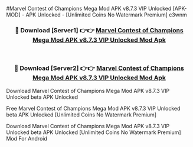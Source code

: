 #Marvel Contest of Champions Mega Mod APK v8.7.3 VIP Unlocked [APK-MOD] - APK Unlocked - [Unlimited Coins No Watermark Premium] c3wnm



<div align="center">

<h3>🔴 Download [Server1] 👉👉 <a href="https://momento.my/?title=Marvel_Contest_of_Champions_Mega_Mod_APK_v8.7.3_VIP_Unlocked">Marvel Contest of Champions Mega Mod APK v8.7.3 VIP Unlocked Mod Apk</a></h3><br>

<h3>🔴 Download [Server2] 👉👉 <a href="https://momento.my/?title=Marvel_Contest_of_Champions_Mega_Mod_APK_v8.7.3_VIP_Unlocked">Marvel Contest of Champions Mega Mod APK v8.7.3 VIP Unlocked Mod Apk</a></h3>
</div>



Download Marvel Contest of Champions Mega Mod APK v8.7.3 VIP Unlocked beta APK Unlocked

Free Marvel Contest of Champions Mega Mod APK v8.7.3 VIP Unlocked beta APK Unlocked [Unlimited Coins No Watermark Premium]

Download Marvel Contest of Champions Mega Mod APK v8.7.3 VIP Unlocked beta APK Unlocked [Unlimited Coins No Watermark Premium] Mod For Android
